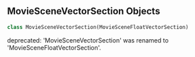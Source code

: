 ## MovieSceneVectorSection Objects

```python
class MovieSceneVectorSection(MovieSceneFloatVectorSection)
```

deprecated: 'MovieSceneVectorSection' was renamed to 'MovieSceneFloatVectorSection'.

<a id="unreal.MovieSceneDoubleVectorSection"></a>